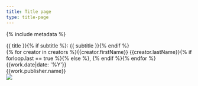 ```yaml
---
title: Title page
type: title-page
---
```

{% include metadata %}

<div class="title-page-title">{{ title }}{% if subtitle %}: {{ subtitle }}{% endif %}</div>

<div class="title-page-creators">{% for creator in creators %}{{creator.firstName}} {{creator.lastName}}{% if forloop.last == true %}{% else %}, {% endif %}{% endfor %}</div>

<div class="title-page-bottom-wrapper">
  <div class="title-page-date">{{work.date|date: '%Y'}}</div>
  <div class="title-page-publisher">{{work.publisher.name}}</div>
  <img class="title-page-publisher-logo" src="{{ site.baseurl }}/images/{{work.publisher.logo}}">
</div>
